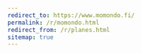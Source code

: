 ```yaml
---
redirect_to: https://www.momondo.fi/
permalink: /r/momondo.html
redirect_from: /r/planes.html
sitemap: true
---
```

